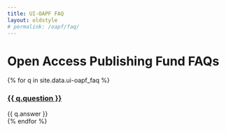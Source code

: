 ```yaml
---
title: UI-OAPF FAQ
layout: oldstyle
# permalink: /oapf/faq/
---
```


# Open Access Publishing Fund FAQs

{% for q in site.data.ui-oapf_faq %}
<div class="panel panel-default">
    <div class="panel-heading">
        <h3 class="panel-title">
            <a data-toggle="collapse" href="#collapse{{ forloop.index }}">{{ q.question }}</a>
        </h3>
    </div>
    <div id="collapse{{ forloop.index }}" class="panel-collapse collapse">
        <div class="panel-body">{{ q.answer }}</div>
    </div>
</div>
{% endfor %}
